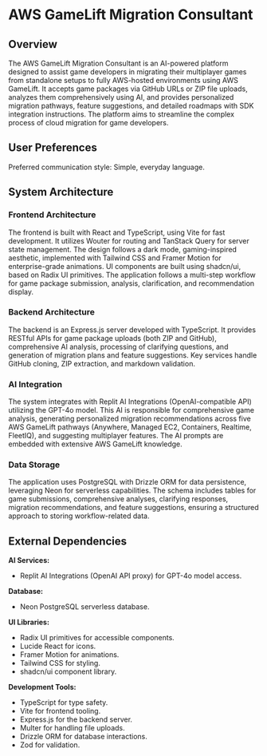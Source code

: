 # AWS GameLift Migration Consultant

## Overview

The AWS GameLift Migration Consultant is an AI-powered platform designed to assist game developers in migrating their multiplayer games from standalone setups to fully AWS-hosted environments using AWS GameLift. It accepts game packages via GitHub URLs or ZIP file uploads, analyzes them comprehensively using AI, and provides personalized migration pathways, feature suggestions, and detailed roadmaps with SDK integration instructions. The platform aims to streamline the complex process of cloud migration for game developers.

## User Preferences

Preferred communication style: Simple, everyday language.

## System Architecture

### Frontend Architecture

The frontend is built with React and TypeScript, using Vite for fast development. It utilizes Wouter for routing and TanStack Query for server state management. The design follows a dark mode, gaming-inspired aesthetic, implemented with Tailwind CSS and Framer Motion for enterprise-grade animations. UI components are built using shadcn/ui, based on Radix UI primitives. The application follows a multi-step workflow for game package submission, analysis, clarification, and recommendation display.

### Backend Architecture

The backend is an Express.js server developed with TypeScript. It provides RESTful APIs for game package uploads (both ZIP and GitHub), comprehensive AI analysis, processing of clarifying questions, and generation of migration plans and feature suggestions. Key services handle GitHub cloning, ZIP extraction, and markdown validation.

### AI Integration

The system integrates with Replit AI Integrations (OpenAI-compatible API) utilizing the GPT-4o model. This AI is responsible for comprehensive game analysis, generating personalized migration recommendations across five AWS GameLift pathways (Anywhere, Managed EC2, Containers, Realtime, FleetIQ), and suggesting multiplayer features. The AI prompts are embedded with extensive AWS GameLift knowledge.

### Data Storage

The application uses PostgreSQL with Drizzle ORM for data persistence, leveraging Neon for serverless capabilities. The schema includes tables for game submissions, comprehensive analyses, clarifying responses, migration recommendations, and feature suggestions, ensuring a structured approach to storing workflow-related data.

## External Dependencies

**AI Services:**
- Replit AI Integrations (OpenAI API proxy) for GPT-4o model access.

**Database:**
- Neon PostgreSQL serverless database.

**UI Libraries:**
- Radix UI primitives for accessible components.
- Lucide React for icons.
- Framer Motion for animations.
- Tailwind CSS for styling.
- shadcn/ui component library.

**Development Tools:**
- TypeScript for type safety.
- Vite for frontend tooling.
- Express.js for the backend server.
- Multer for handling file uploads.
- Drizzle ORM for database interactions.
- Zod for validation.